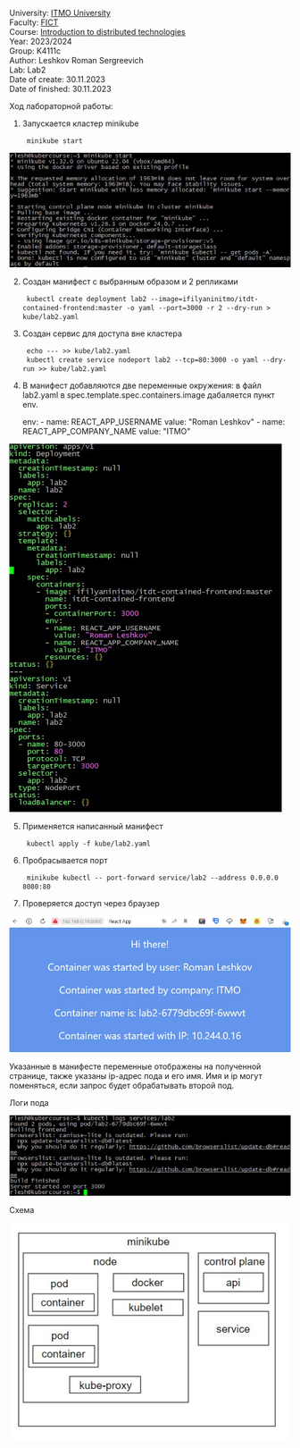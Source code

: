 University: [ITMO University](https://itmo.ru/ru/)  
Faculty: [FICT](https://fict.itmo.ru)  
Course: [Introduction to distributed technologies](https://github.com/itmo-ict-faculty/introduction-to-distributed-technologies)  
Year: 2023/2024  
Group: K4111c  
Author: Leshkov Roman Sergreevich  
Lab: Lab2  
Date of create: 30.11.2023  
Date of finished: 30.11.2023  

Ход лабораторной работы:

1. Запускается кластер minikube

        minikube start

![Alt text](img/Screenshot_1.jpg)
   
2. Создан манифест с выбранным образом и 2 репликами

        kubectl create deployment lab2 --image=ifilyaninitmo/itdt-contained-frontend:master -o yaml --port=3000 -r 2 --dry-run > kube/lab2.yaml

3. Создан сервис для доступа вне кластера
  
        echo --- >> kube/lab2.yaml
        kubectl create service nodeport lab2 --tcp=80:3000 -o yaml --dry-run >> kube/lab2.yaml

4. В манифест добавляются две переменные окружения: в файл lab2.yaml в spec.template.spec.containers.image дабаляется пункт env.

      env:
        - name: REACT_APP_USERNAME
          value: "Roman Leshkov"
        - name: REACT_APP_COMPANY_NAME
          value: "ITMO"

![Alt text](img/Screenshot_2.jpg)

5. Применяется написанный манифест

        kubectl apply -f kube/lab2.yaml

6. Пробрасывается порт

        minikube kubectl -- port-forward service/lab2 --address 0.0.0.0 8080:80

7. Проверяется доступ через браузер

![Alt text](img/Screenshot_3.jpg)

Указанные в манифесте переменные отображены на полученной странице, также указаны ip-адрес пода и его имя. Имя и ip могут поменяться, если запрос будет обрабатывать второй под.

Логи пода

![Alt text](img/Screenshot_4.jpg)

Схема

![Alt text](img/Screenshot_5.jpg)
